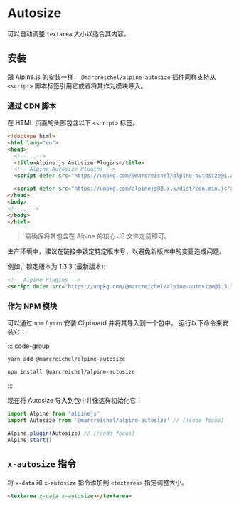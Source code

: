 # Autosize

可以自动调整 `textarea` 大小以适合其内容。

## 安装

跟 Alpine.js 的安装一样， `@marcreichel/alpine-autosize` 插件同样支持从 `<script>` 脚本标签引用它或者将其作为模块导入。

### 通过 CDN 脚本

在 HTML 页面的头部包含以下 `<script>` 标签。

```html
<!doctype html>
<html lang="en">
<head>
  <!--...-->
  <title>Alpine.js Autosize Plugins</title>
  <!-- Alpine Autosize Plugins -->
  <script defer src="https://unpkg.com/@marcreichel/alpine-autosize@1.x.x/dist/alpine-autosize.min.js"></script> // [!code focus]

  <script defer src="https://unpkg.com/alpinejs@3.x.x/dist/cdn.min.js"></script> // [!code focus]
</head>
<body>
<!--...-->
</body>
</html>
```
> 需确保将其包含在 Alpine 的核心 JS 文件之前即可。

生产环境中，建议在链接中锁定特定版本号，以避免新版本中的变更造成问题。

例如，锁定版本为 1.3.3 (最新版本):

```html
<!-- Alpine Plugins -->
<script defer src="https://unpkg.com/@marcreichel/alpine-autosize@1.3.3/dist/alpine-autosize.min.js"></script>
```

### 作为 NPM 模块

可以通过 `npm` / `yarn` 安装 Clipboard 并将其导入到一个包中。 运行以下命令来安装它：

::: code-group

```bash [yarn]
yarn add @marcreichel/alpine-autosize
```

```bash [npm]
npm install @marcreichel/alpine-autosize
```

:::

现在将 Autosize 导入到包中并像这样初始化它：

```javascript
import Alpine from 'alpinejs'
import Autosize from '@marcreichel/alpine-autosize' // [!code focus]

Alpine.plugin(Autosize) // [!code focus]
Alpine.start()
```

## `x-autosize` 指令

将 `x-data` 和 `x-autosize` 指令添加到 `<textarea>` 指定调整大小。

```html
<textarea x-data x-autosize></textarea>
```